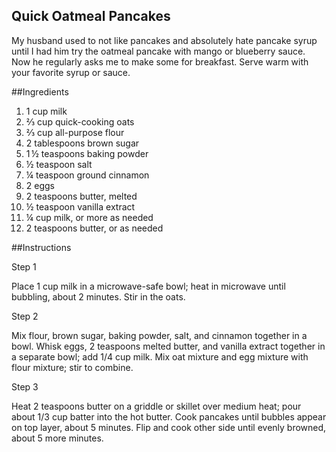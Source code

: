 ## Quick Oatmeal Pancakes

My husband used to not like pancakes and absolutely hate pancake syrup until I had him try the oatmeal pancake with mango or blueberry sauce. 
Now he regularly asks me to make some for breakfast. Serve warm with your favorite syrup or sauce.

##Ingredients

1. 1 cup milk
2. ⅔ cup quick-cooking oats
3. ⅔ cup all-purpose flour
4. 2 tablespoons brown sugar
5. 1 ½ teaspoons baking powder
6. ½ teaspoon salt
7. ¼ teaspoon ground cinnamon
8. 2 eggs
9. 2 teaspoons butter, melted
10. ½ teaspoon vanilla extract
11. ¼ cup milk, or more as needed
12. 2 teaspoons butter, or as needed

##Instructions

Step 1

Place 1 cup milk in a microwave-safe bowl; heat in microwave until bubbling, about 2 minutes. Stir in the oats.

Step 2

Mix flour, brown sugar, baking powder, salt, and cinnamon together in a bowl. Whisk eggs, 2 teaspoons melted butter, and vanilla extract together in a separate bowl; add 1/4 cup milk. Mix oat mixture and egg mixture with flour mixture; stir to combine.

Step 3

Heat 2 teaspoons butter on a griddle or skillet over medium heat; pour about 1/3 cup batter into the hot butter. Cook pancakes until bubbles appear on top layer, about 5 minutes. Flip and cook other side until evenly browned, about 5 more minutes.

